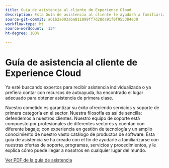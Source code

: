 ```yaml
---
title: Guía de asistencia al cliente de Experience Cloud
description: Esta Guía de asistencia al cliente le ayudará a familiarizarse con nuestras ofertas, programas, servicios y procedimientos de asistencia de Experience Cloud, y le explicará cómo puede llegar a nosotros en cualquier lugar del mundo.
source-git-commit: a61b2a003aba811899ff7d28da91f0f955384e30
workflow-type: ht
source-wordcount: '134'
ht-degree: 100%

---
```


# Guía de asistencia al cliente de Experience Cloud

Ya esté buscando expertos para recibir asistencia individualizada o ya prefiera contar con recursos de autoayuda, ha encontrado el lugar adecuado para obtener asistencia de primera clase.

Nuestro cometido es garantizar su éxito ofreciendo servicios y soporte de primera categoría en el sector. Nuestra filosofía es así de sencilla: defendemos a nuestros clientes. Nuestro equipo de soporte está compuesto por profesionales de diferentes sectores y cuentan con diferente bagaje; con experiencia en gestión de tecnología y un amplio conocimiento de nuestro vasto catálogo de productos de software. Esta guía de asistencia se ha creado con el fin de ayudarle a familiarizarse con nuestras ofertas de soporte, programas, servicios y procedimientos, y le explica cómo puede llegar a nosotros en cualquier lugar del mundo.

[Ver PDF de la guía de asistencia](assets/Experience-Cloud-Customer-Support-Guide.pdf)
